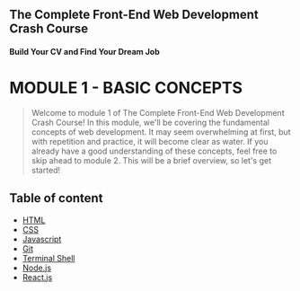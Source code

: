 ## The Complete Front-End Web Development Crash Course
#### Build Your CV and Find Your Dream Job
# MODULE 1 - BASIC CONCEPTS

> Welcome to module 1 of The Complete Front-End Web Development Crash Course! In this module, we'll be covering the fundamental concepts of web development.
> It may seem overwhelming at first, but with repetition and practice, it will become clear as water.
> If you already have a good understanding of these concepts, feel free to skip ahead to module 2.
> This will be a brief overview, so let's get started!

## Table of content
    
- [HTML](./html.md)
- [CSS](./css.md)
- [Javascript](./javascript.md)
- [Git](./git.md)
- [Terminal Shell](./terminal.md)
- [Node.js](./node.md)
- [React.js](./react.md)
